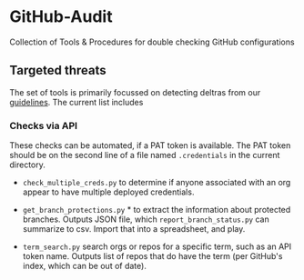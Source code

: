 # GitHub-Audit
Collection of Tools &amp; Procedures for double checking GitHub configurations

## Targeted threats

The set of tools is primarily focussed on detecting deltras from our
[guidelines](checklist.md). The current list includes


### Checks via API

These checks can be automated, if a PAT token is available. The PAT
token should be on the second line of a file named ``.credentials`` in
the current directory.

- ``check_multiple_creds.py`` to determine if anyone associated with an
  org appear to have multiple deployed credentials.

- ``get_branch_protections.py`` * to extract the information about
  protected branches. Outputs JSON file, which
  ``report_branch_status.py`` can summarize to csv. Import that into a
  spreadsheet, and play.

- ``term_search.py`` search orgs or repos for a specific term, such as
  an API token name. Outputs list of repos that do have the term (per
  GitHub's index, which can be out of date).
